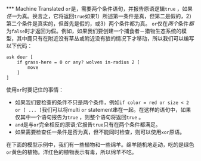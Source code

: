 ﻿*** Machine Translated
`or`是，需要两个条件语句，并报告原语逻辑`true` ，如果*任一*为真。换言之，它将返回`true`如果1）所述第一条件是真，但第二是假的，2）第二个条件是真实的，但首先是假的，或3）两个条件都为真。 `or`仅在*两个*条件*都*为`false`时才返回为假。例如，如果我们要创建一个捕食者－猎物生态系统的模型，其中鹿只有在附近没有草丛或附近没有狼的情况下才移动，所以我们可以编写以下代码：



```
ask deer [
	if grass-here = 0 or any? wolves in-radius 2 [
		move
	]
]
```


使用`or`时要记住的事情：

- 如果我们要检查的条件不只是两个条件，例如`if color = red or size < 2 or [ ... ]`我们可以将multi `or` statement串在一起。在这样的语句中，如果仅其中一个语句报告为`true` ，则整个语句将返回`true` 。
- `and`是与`or`完全相反的原语;它报告`true`只有在两个条件都满足。
- 如果需要检查任一条件是否为真，但不能同时检查，则可以使用`xor`原语。


在下面的模型示例中，我们有一些植物和一些绵羊。绵羊随机地走动，吃的是绿色`or`黄色的植物。洋红色的植物表示有毒，所以绵羊不吃。